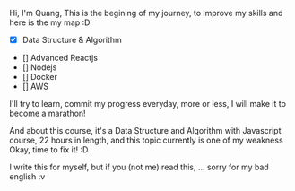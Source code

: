 Hi,
I'm Quang,
This is the begining of my journey, to improve my skills and here is the my map :D

- [x] Data Structure & Algorithm
- [] Advanced Reactjs
- [] Nodejs
- [] Docker
- [] AWS

I'll try to learn, commit my progress everyday, more or less, I will make it to become a marathon!

And about this course, it's a Data Structure and Algorithm with Javascript course, 22 hours in length, and this topic currently is one of my weakness
Okay, time to fix it! :D


I write this for myself, but if you (not me) read this, ... sorry for my bad english :v